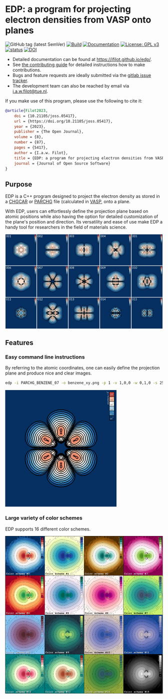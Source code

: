 # EDP: a program for projecting electron densities from VASP onto planes

![GitHub tag (latest SemVer)](https://img.shields.io/github/v/tag/ifilot/edp?label=version)
[![Build](https://github.com/ifilot/edp/actions/workflows/build.yml/badge.svg)](https://github.com/ifilot/edp/actions/workflows/build.yml)
[![Documentation](https://github.com/ifilot/edp/actions/workflows/docs.yml/badge.svg)](https://ifilot.github.io/edp/)
[![License: GPL v3](https://img.shields.io/badge/License-GPLv3-blue.svg)](https://www.gnu.org/licenses/gpl-3.0)
[![status](https://joss.theoj.org/papers/5544210e68408b1f00a6fb802b7745e8/status.svg)](https://joss.theoj.org/papers/5544210e68408b1f00a6fb802b7745e8)
[![DOI](https://zenodo.org/badge/DOI/10.5281/zenodo.8104497.svg)](https://doi.org/10.5281/zenodo.8104497)

* Detailed documentation can be found at https://ifilot.github.io/edp/.
* See [the contributing guide](CONTRIBUTING.md) for detailed instructions how to make contributions.
* Bugs and feature requests are ideally submitted via the [gitlab issue tracker](https://github.com/ifilot/edp/issues).
* The development team can also be reached by email via i.a.w.filot@tue.nl.

If you make use of this program, please use the following to cite it:

```bibtex
@article{Filot2023,
    doi = {10.21105/joss.05417},
    url = {https://doi.org/10.21105/joss.05417},
    year = {2023},
    publisher = {The Open Journal},
    volume = {8},
    number = {87},
    pages = {5417},
    author = {I.a.w. Filot},
    title = {EDP: a program for projecting electron densities from VASP onto planes},
    journal = {Journal of Open Source Software}
}
```

## Purpose

EDP is a C++ program designed to project the electron density as stored in a
[CHGCAR](https://www.vasp.at/wiki/index.php/CHGCAR) or
[PARCHG](https://www.vasp.at/wiki/index.php/PARCHG) file
(calculated in [VASP](https://www.vasp.at/), onto a plane.

With EDP, users can effortlessly define the projection plane based
on atomic positions while also having the option for detailed customization of
the plane's position and direction. Its versatility and ease of use make EDP
a handy tool for researchers in the field of materials science.

![molecular orbitals of benzene](docs/_static/img/benzene_mos.jpg)

## Features

### Easy command line instructions

By referring to the atomic coordinates, one can easily define the projection
plane and produce nice and clear images.

```bash
edp -i PARCHG_BENZENE_07 -o benzene_xy.png -p 1 -v 1,0,0 -w 0,1,0 -s 25 -b -5,0 -l
```

![molecular orbitals of benzene](docs/_static/img/benzene_xy_02.png)

### Large variety of color schemes

EDP supports 16 different color schemes.

![molecular orbitals of benzene](docs/_static/img/color_schemes.jpg)

